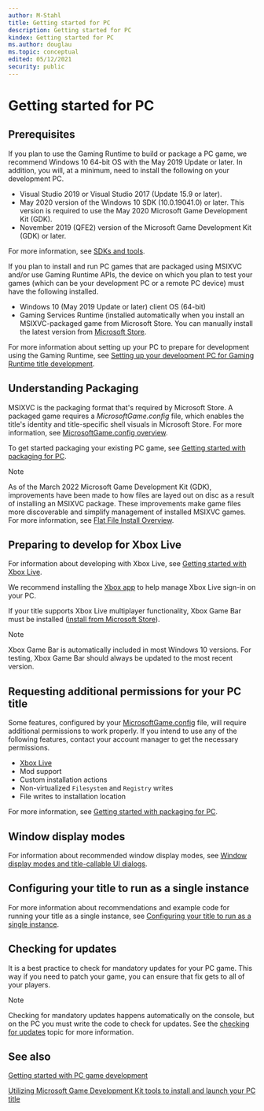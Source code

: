 ```yaml
---
author: M-Stahl
title: Getting started for PC
description: Getting started for PC
kindex: Getting started for PC
ms.author: douglau
ms.topic: conceptual
edited: 05/12/2021
security: public
---
```


# Getting started for PC

## Prerequisites

If you plan to use the Gaming Runtime to build or package a PC game, we recommend Windows 10 64-bit OS with the May 2019 Update or later. In addition, you will, at a minimum, need to install the following on your development PC.  

- Visual Studio 2019 or Visual Studio 2017 (Update 15.9 or later).
- May 2020 version of the Windows 10 SDK (10.0.19041.0) or later. This version is required to use the May 2020 Microsoft Game Development Kit (GDK).
- November 2019 (QFE2) version of the Microsoft Game Development Kit (GDK) or later.

For more information, see [SDKs and tools](../../getstarted/overviews/sdk-and-tools.md).  

If you plan to install and run PC games that are packaged using MSIXVC and/or use Gaming Runtime APIs, the device on which you plan to test your games (which can be your development PC or a remote PC device) must have the following installed.  

- Windows 10 (May 2019 Update or later) client OS (64-bit)  
- Gaming Services Runtime (installed automatically when you install an MSIXVC-packaged game from Microsoft Store. You can manually install the latest version from [Microsoft Store](ms-windows-store://pdp/?productid=9MWPM2CQNLHN).  

For more information about setting up your PC to prepare for development using the Gaming Runtime, see [Setting up your development PC for Gaming Runtime title development](../../getstarted/overviews/set-up-dev-pc.md).  

## Understanding Packaging

MSIXVC is the packaging format that's required by Microsoft Store. A packaged game requires a *MicrosoftGame.config* file, which enables the title's identity and title-specific shell visuals in Microsoft Store. For more information, see [MicrosoftGame.config overview](../../system/overviews/microsoft-game-config/MicrosoftGameConfig-Overview.md).

To get started packaging your existing PC game, see [Getting started with packaging for PC](../../packaging/overviews/packaging-getting-started-for-PC.md).
> [!NOTE]
> As of the March 2022 Microsoft Game Development Kit (GDK), improvements have been made to how files are layed out on disc as a result of installing an MSIXVC package. These improvements make game files more discoverable and simplify management of installed MSIXVC games. For more information, see [Flat File Install Overview](../../packaging/packaging-flatfileinstall.md).

## Preparing to develop for Xbox Live

For information about developing with Xbox Live, see [Getting started with Xbox Live](../../live/get-started/live-getstarted-nav.md).

We recommend installing the [Xbox app](https://www.xbox.com/xbox-app) to help manage Xbox Live sign-in on your PC.

If your title supports Xbox Live multiplayer functionality, Xbox Game Bar must be installed ([install from Microsoft Store](https://www.microsoft.com/p/xbox-game-bar/9nzkpstsnw4p)).
> [!NOTE]
> Xbox Game Bar is automatically included in most Windows 10 versions. For testing, Xbox Game Bar should always be updated to the most recent version.

## Requesting additional permissions for your PC title

Some features, configured by your [MicrosoftGame.config](../../system/overviews/microsoft-game-config/MicrosoftGameConfig-Overview.md) file, will require additional permissions to work properly. If you intend to use any of the following features, contact your account manager to get the necessary permissions. 

* [Xbox Live](../../live/live-nav.md)
* Mod support
* Custom installation actions
* Non-virtualized `Filesystem` and `Registry` writes
* File writes to installation location

For more information, see [Getting started with packaging for PC](../../packaging/overviews/packaging-getting-started-for-PC.md).

## Window display modes

For information about recommended window display modes, see [Window display modes and title-callable UI dialogs](window-display-modes-and-tcui.md).

## Configuring your title to run as a single instance

For more information about recommendations and example code for running your title as a single instance, see [Configuring your title to run as a single instance](single-instance-application.md).

## Checking for updates

It is a best practice to check for mandatory updates for your PC game. This way if you need to patch your game, you can ensure that fix gets to all of your players. 
> [!NOTE]
> Checking for mandatory updates happens automatically on the console, but on the PC you must write the code to check for updates. See the [checking for updates](../../commerce/pc-specific-considerations/xstore-checking-for-updates.md) topic for more information.  

## See also  

[Getting started with PC game development](../gr-get-started-with-pc-dev-toc.md)  

[Utilizing Microsoft Game Development Kit tools to install and launch your PC title](../../tools-pc/launching-on-pc.md)  